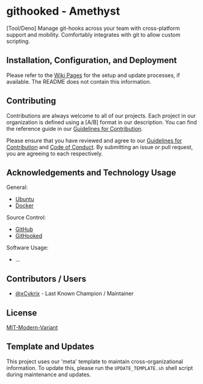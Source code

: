 # githooked - Amethyst

[Tool/Deno] Manage git-hooks across your team with
cross-platform support and mobility. Comfortably integrates with
git to allow custom scripting.

## Installation, Configuration, and Deployment

Please refer to the [Wiki Pages](./wiki) for the setup and
update processes, if available. The README does not contain this
information.

## Contributing

Contributions are always welcome to all of our projects. Each
project in our organization is defined using a [A/B] format in
our description. You can find the reference guide in our
[Guidelines for Contribution](https://github.com/amethyst-studio/.github/blob/main/.github/CONTRIBUTING.md).

Please ensure that you have reviewed and agree to our
[Guidelines for Contribution](https://github.com/amethyst-studio/.github/blob/main/.github/CONTRIBUTING.md)
and
[Code of Conduct](https://github.com/amethyst-studio/.github/blob/main/.github/CODE_OF_CONDUCT.md).
By submitting an issue or pull request, you are agreeing to each
respectively.

## Acknowledgements and Technology Usage

General:

- [Ubuntu](https://ubuntu.com/)
- [Docker](https://docs.docker.com/)

Source Control:

- [GitHub](https://github.com/)
- [GitHooked](https://codeberg.org/Amethyst/githooked)

Software Usage:

- ...

## Contributors / Users

- [@xCykrix](https://github.com/xCykrix) - Last Known Champion /
  Maintainer

## License

[MIT-Modern-Variant](https://spdx.org/licenses/MIT-Modern-Variant.html)

## Template and Updates

This project uses our 'meta' template to maintain
cross-organizational information. To update this, please run the
`UPDATE_TEMPLATE.sh` shell script during maintenance and
updates.
